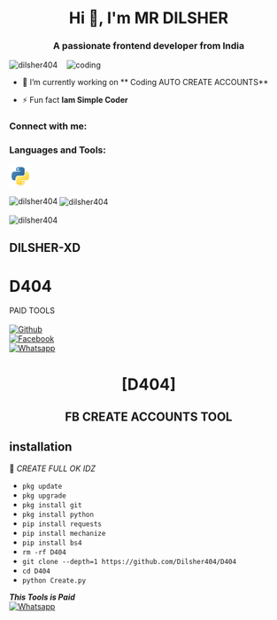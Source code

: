 <h1 align="center">Hi 👋, I'm MR DILSHER</h1>
<h3 align="center">A passionate frontend developer from India</h3>
<img align="right"alt="coding"width="400"src="https://user-images.githubusercontent.com/55389276/140866485-8fb1c876-9a8f-4d6a-98dc-08c4981eaf70.gif">

<p align="left"> <img src="https://komarev.com/ghpvc/?username=dilsher404&label=Profile%20views&color=0e75b6&style=flat" alt="dilsher404" /> </p>

- 🔭 I’m currently working on ** Coding AUTO CREATE ACCOUNTS**

- ⚡ Fun fact **Iam Simple Coder**

<h3 align="left">Connect with me:</h3>
<p align="left">
</p>

<h3 align="left">Languages and Tools:</h3>
<p align="left"> <a href="https://www.python.org" target="_blank" rel="noreferrer"> <img src="https://raw.githubusercontent.com/devicons/devicon/master/icons/python/python-original.svg" alt="python" width="40" height="40"/> </a> </p>

<p><img align="left" src="https://github-readme-stats.vercel.app/api/top-langs?username=dilsher404&show_icons=true&locale=en&layout=compact" alt="dilsher404" /></p>

<p>&nbsp;<img align="center" src="https://github-readme-stats.vercel.app/api?username=dilsher404&show_icons=true&locale=en" alt="dilsher404" /></p>

<p><img align="center" src="https://github-readme-streak-stats.herokuapp.com/?user=dilsher404&" alt="dilsher404" /></p>


##     DILSHER-XD
# D404
PAID TOOLS
<b></b> </br> <br>[![Github](https://img.shields.io/badge/Github-Dilsher404-dimgray?style=flat-square&logo=github)](https://github.com/Dilsher404/D404)<br> [![Facebook](https://img.shields.io/badge/Facebook-DILSHER-blue?style=flat-square&logo=facebook)](https://www.facebook.com/MR.AKING.07)<br> [![Whatsapp](https://img.shields.io/badge/Whatsapp-DILSHER-deepgreen?style=flat-square&logo=whatsapp)](https://wa.me/+923259678489)



<h1 align="center"> [D404]</h1>

<h2 align="center">  FB CREATE ACCOUNTS TOOL </h2>


## <b>installation</b>

🔰 _CREATE FULL OK IDZ_


- `pkg update`
- `pkg upgrade`
- `pkg install git`
- `pkg install python`
- `pip install requests`
- `pip install mechanize`
- `pip install bs4`
- `rm -rf D404`
- `git clone --depth=1 https://github.com/Dilsher404/D404`
- `cd D404`
- `python Create.py`



 ___This Tools is Paid___</br>
 [![Whatsapp](https://img.shields.io/badge/Whatsapp-DILSHER-deepgreen?style=flat-square&logo=whatsapp)](https://wa.me/+923259678489)
